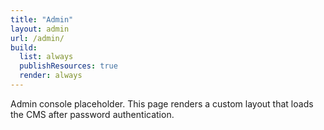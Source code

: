 ```yaml
---
title: "Admin"
layout: admin
url: /admin/
build:
  list: always
  publishResources: true
  render: always
---
```


Admin console placeholder. This page renders a custom layout that loads the CMS after password authentication.



